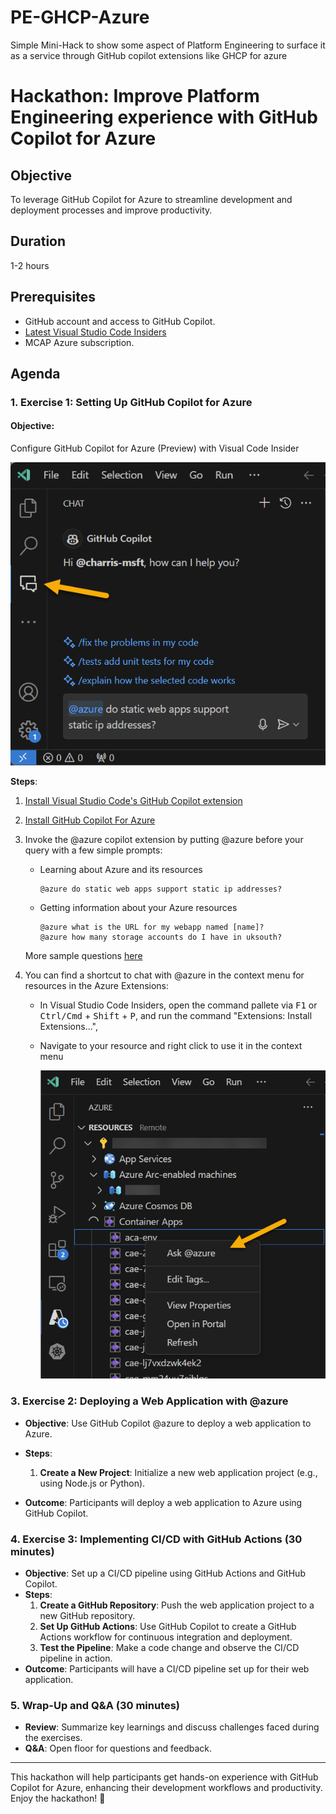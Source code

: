 # PE-GHCP-Azure
Simple Mini-Hack to show some aspect of Platform Engineering to surface it as a service through GitHub copilot extensions like GHCP for azure

# Hackathon: Improve Platform Engineering experience with GitHub Copilot for Azure 

## Objective
To leverage GitHub Copilot for Azure to streamline development and deployment processes and improve productivity.

## Duration
1-2 hours

## Prerequisites
- GitHub account and access to GitHub Copilot.
- [Latest Visual Studio Code Insiders](https://code.visualstudio.com/insiders/)
- MCAP Azure subscription.

## Agenda


### 1. Exercise 1: Setting Up GitHub Copilot for Azure

####  **Objective**: 

  Configure GitHub Copilot for Azure (Preview) with Visual Code Insider

  ![image](https://github.com/Gwayaboy/PE-GHCP-Azure/blob/main/images/azure_extension.png)

**Steps**:
  1. [Install Visual Studio Code's GitHub Copilot extension](https://docs.github.com/en/copilot/quickstart)
  2. [Install GitHub Copilot For Azure](https://github.com/microsoft/GitHub-Copilot-for-Azure?tab=readme-ov-file#installation)
  3. Invoke the @azure copilot extension by putting @azure before your query with a few simple prompts:
      - Learning about Azure and its resources        
        ```
        @azure do static web apps support static ip addresses?        
        ```   
      - Getting information about your Azure resources
        ```
        @azure what is the URL for my webapp named [name]?
        @azure how many storage accounts do I have in uksouth?
        ```

      More sample questions [here](https://github.com/microsoft/GitHub-Copilot-for-Azure?tab=readme-ov-file#sample-questions)

  4. You can find a shortcut to chat with @azure in the context menu for resources in the Azure Extensions: 
    
      - In Visual Studio Code Insiders, open the command pallete via <kbd>F1</kbd> or <kbd>Ctrl/Cmd</kbd> + <kbd>Shift</kbd> + <kbd>P</kbd>, and run the command "Extensions: Install Extensions...",
    
      - Navigate to your resource and right click to use it in the context menu

        ![image](images\contextualMenu.png)
      

### 3. Exercise 2: Deploying a Web Application with @azure
- **Objective**: Use GitHub Copilot @azure to deploy a web application to Azure.
- **Steps**:
  1. **Create a New Project**: Initialize a new web application project (e.g., using Node.js or Python).
 
- **Outcome**: Participants will deploy a web application to Azure using GitHub Copilot.

### 4. Exercise 3: Implementing CI/CD with GitHub Actions (30 minutes)
- **Objective**: Set up a CI/CD pipeline using GitHub Actions and GitHub Copilot.
- **Steps**:
  1. **Create a GitHub Repository**: Push the web application project to a new GitHub repository.
  2. **Set Up GitHub Actions**: Use GitHub Copilot to create a GitHub Actions workflow for continuous integration and deployment.
  3. **Test the Pipeline**: Make a code change and observe the CI/CD pipeline in action.
- **Outcome**: Participants will have a CI/CD pipeline set up for their web application.

### 5. Wrap-Up and Q&A (30 minutes)
- **Review**: Summarize key learnings and discuss challenges faced during the exercises.
- **Q&A**: Open floor for questions and feedback.

---

This hackathon will help participants get hands-on experience with GitHub Copilot for Azure, enhancing their development workflows and productivity. Enjoy the hackathon! 🚀

